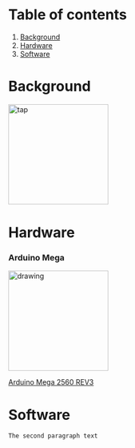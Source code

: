# Table of contents
1. [Background](#introduction)
2. [Hardware](#Hardware)
3. [Software](#Software)

# Background <a name="introduction"></a>
<img src="C://Users//KyleWengryn//Pictures//IMG_4447.jpg" alt="tap" width="200"/>

# Hardware <a name="Hardware"></a>
### Arduino Mega
<img src="https://m.media-amazon.com/images/I/61n4c0x7zIL._AC_SL1000_.jpg" alt="drawing" width="200"/>

[Arduino Mega 2560 REV3](https://www.amazon.com/ARDUINO-MEGA-2560-REV3-A000067/dp/B0046AMGW0/ref=sr_1_1_sspa?dchild=1&keywords=arduino+mega&qid=1627484898&sr=8-1-spons&psc=1&smid=AA57DDZKZUZDL&spLa=ZW5jcnlwdGVkUXVhbGlmaWVyPUExNTNURFFKVTJFNTAmZW5jcnlwdGVkSWQ9QTA0NTgzMTExTlJIV0E3R0ZXSlA2JmVuY3J5cHRlZEFkSWQ9QTEwMDkxNTIzRUY2OTJKVzY4WVpWJndpZGdldE5hbWU9c3BfYXRmJmFjdGlvbj1jbGlja1JlZGlyZWN0JmRvTm90TG9nQ2xpY2s9dHJ1ZQ==)

# Software <a name="Software"></a>
    The second paragraph text
